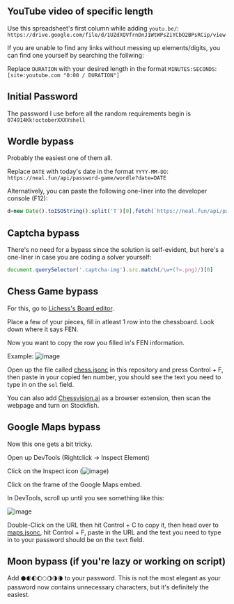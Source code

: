 ## YouTube video of specific length
Use this spreadsheet's first column while adding `youtu.be/`: 
`https://drive.google.com/file/d/1UZdXQVfrnDnJ1WtWPsZiYCbO2BPsRCip/view`

If you are unable to find any links without messing up elements/digits, you can find one yourself by searching the follwing: 

Replace `DURATION` with your desired length in the format `MINUTES:SECONDS`: `[site:youtube.com "0:00 / DURATION"]`

## Initial Password
The password I use before all the random requirements begin is `074914Kk!octoberXXXVshell`

## Wordle bypass
Probably the easiest one of them all.

Replace `DATE` with today's date in the format `YYYY-MM-DD`:
`https://neal.fun/api/password-game/wordle?date=DATE`

Alternatively, you can paste the following one-liner into the developer console (F12):
```js
d=new Date().toISOString().split('T')[0],fetch(`https://neal.fun/api/password-game/wordle?date=${d}`).then(r=>r.json()).then(d=>console.log(d.answer))
```

## Captcha bypass
There's no need for a bypass since the solution is self-evident, but here's a one-liner in case you are coding a solver yourself:
```js
document.querySelector('.captcha-img').src.match(/\w+(?=.png)/)[0]
```

## Chess Game bypass
For this, go to [Lichess's Board editor](https://lichess.org/editor).

Place a few of your pieces, fill in atleast 1 row into the chessboard.
Look down where it says FEN.

Now you want to copy the row you filled in's FEN information.

Example:
![image](https://github.com/pog5/nealpasswordgame/assets/62222436/3818af43-7eee-4e0c-8d2d-6b1a9c14ff9b)

Open up the file called [chess.jsonc](chess.jsonc) in this repository and press Control + F, then paste in your copied fen number, you should see the text you need to type in on the `sol` field.

You can also add [Chessvision.ai](https://chessvision.ai/) as a browser extension, then scan the webpage and turn on Stockfish.

## Google Maps bypass
Now this one gets a bit tricky.

Open up DevTools (Rightclick -> Inspect Element)

Click on the Inspect icon (![image](https://github.com/pog5/nealpasswordgame/assets/62222436/d078e662-a33b-4e42-8fb9-01216bce4e91))

Click on the frame of the Google Maps embed.

In DevTools, scroll up until you see something like this:

![image](https://github.com/pog5/nealpasswordgame/assets/62222436/0d842614-7f93-4c4b-8d94-eefdd10d9e48)

Double-Click on the URL then hit Control + C to copy it, then head over to [maps.jsonc](maps.jsonc), hit Control + F, paste in the URL and the text you need to type in to your password should be on the `text` field.

## Moon bypass (if you're lazy or working on script)
Add `🌑🌒🌓🌔🌕🌖🌗🌘` to your password. This is not the most elegant as your password now contains unnecessary characters, but it's definitely the easiest.
